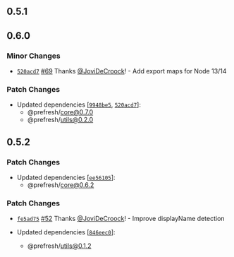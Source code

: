 ## 0.5.1

## 0.6.0

### Minor Changes

- [`520acd7`](https://github.com/JoviDeCroock/prefresh/commit/520acd75ea2a1414ccf8a614049f7b159f448a90) [#69](https://github.com/JoviDeCroock/prefresh/pull/69) Thanks [@JoviDeCroock](https://github.com/JoviDeCroock)! - Add export maps for Node 13/14

### Patch Changes

- Updated dependencies [[`9948be5`](https://github.com/JoviDeCroock/prefresh/commit/9948be52120d03992a183f24e9f4ef53a9a27629), [`520acd7`](https://github.com/JoviDeCroock/prefresh/commit/520acd75ea2a1414ccf8a614049f7b159f448a90)]:
  - @prefresh/core@0.7.0
  - @prefresh/utils@0.2.0

## 0.5.2

### Patch Changes

- Updated dependencies [[`ee56105`](https://github.com/JoviDeCroock/prefresh/commit/ee5610575228663c08d40eed17a46064089d0075)]:
  - @prefresh/core@0.6.2

### Patch Changes

- [`fe5ad75`](https://github.com/JoviDeCroock/prefresh/commit/fe5ad753ec12d091dd6013d51e2f65512643ce3a) [#52](https://github.com/JoviDeCroock/prefresh/pull/52) Thanks [@JoviDeCroock](https://github.com/JoviDeCroock)! - Improve displayName detection

- Updated dependencies [[`846eec0`](https://github.com/JoviDeCroock/prefresh/commit/846eec0a77ba8f9b8e1ea36bfc0dd6a6ad7ba94c)]:

  - @prefresh/utils@0.1.2

